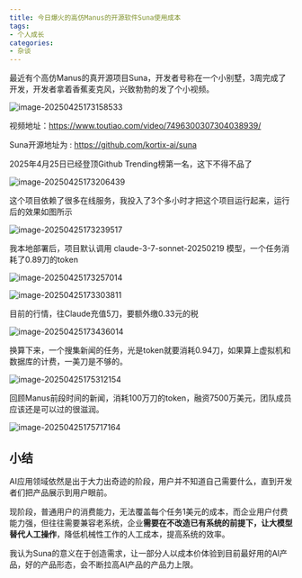 ```yaml
---
title: 今日爆火的高仿Manus的开源软件Suna使用成本
tags:
- 个人成长
categories:
- 杂谈
---
```


最近有个高仿Manus的真开源项目Suna，开发者号称在一个小别墅，3周完成了开发，开发者拿着香蕉麦克风，兴致勃勃的发了个小视频。

![image-20250425173158533](https://cdn.fangyuanxiaozhan.com/assets/1745573522609KibtwyWh.png)

视频地址：https://www.toutiao.com/video/7496300307304038939/

Suna开源地址为 : https://github.com/kortix-ai/suna




2025年4月25日已经登顶Github Trending榜第一名，这下不得不品了


![image-20250425173206439](https://cdn.fangyuanxiaozhan.com/assets/1745573528150mniSzJJX.png)



这个项目依赖了很多在线服务，我投入了3个多小时才把这个项目运行起来，运行后的效果如图所示


![image-20250425173239517](https://cdn.fangyuanxiaozhan.com/assets/1745573561659aGaj5jF4.png)



我本地部署后，项目默认调用 claude-3-7-sonnet-20250219 模型，一个任务消耗了0.89刀的token


![image-20250425173257014](https://cdn.fangyuanxiaozhan.com/assets/1745573578715MZA8S4Ca.png)



![image-20250425173303811](https://cdn.fangyuanxiaozhan.com/assets/1745573585453ashzkshs.png)

目前的行情，往Claude充值5刀，要额外缴0.33元的税

![image-20250425173436014](https://cdn.fangyuanxiaozhan.com/assets/1745573678166jA5A3tfS.png)

换算下来，一个搜集新闻的任务，光是token就要消耗0.94刀，如果算上虚拟机和数据库的计费，一美刀是不够的。

![image-20250425175312154](https://cdn.fangyuanxiaozhan.com/assets/1745574793912fn7hQCX1.png)

回顾Manus前段时间的新闻，消耗100万刀的token，融资7500万美元，团队成员应该还是可以过的很滋润。

![image-20250425175717164](https://cdn.fangyuanxiaozhan.com/assets/1745575038953aWP7zYQh.png)


## 小结

AI应用领域依然是出于大力出奇迹的阶段，用户并不知道自己需要什么，直到开发者们把产品展示到用户眼前。

现阶段，普通用户的消费能力，无法覆盖每个任务1美元的成本，而企业用户付费能力强，但往往需要兼容老系统，企业**需要在不改造已有系统的前提下，让大模型替代人工操作**，降低机械性工作的人工成本，提高系统的效率。

我认为Suna的意义在于创造需求，让一部分人以成本价体验到目前最好用的AI产品，好的产品形态，会不断拉高AI产品的产品力上限。

